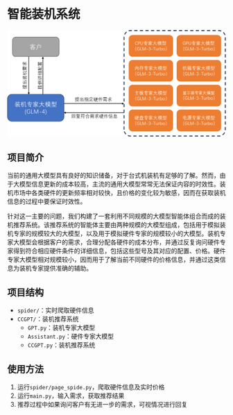 # 智能装机系统

![整体结构](framework.png)

## 项目简介

当前的通用大模型具有良好的知识储备，对于台式机装机有足够的了解。然而，由于大模型信息更新的成本较高，主流的通用大模型常常无法保证内容的时效性。装机市场中各类硬件的更新频率相对较快，且价格的变化较为敏感，因而在获取装机信息的过程中要保证时效性。

针对这一主要的问题，我们构建了一套利用不同规模的大模型智能体组合而成的装机推荐系统。该推荐系统的智能体主要由两种规模的大模型组成，包括用于模拟装机专家的规模较大的大模型，以及用于模拟硬件专家的规模较小的大模型。装机专家大模型会根据客户的需求，合理分配各硬件的成本分布，并通过反复询问硬件专家得到符合相应硬件条件的详细信息，包括这些型号及其对应的配置、价格。硬件专家大模型相对规模较小，因而用于了解当前不同硬件的价格信息，并通过这类信息为装机专家提供准确的辅助。

## 项目结构

- `spider/`：实时爬取硬件信息
- `CCGPT/`：装机推荐系统
  - `GPT.py`：装机专家大模型
  - `Assistant.py`：硬件专家大模型
  - `CCGPT.py`：装机推荐系统

## 使用方法

1. 运行`spider/page_spide.py`，爬取硬件信息及实时价格
2. 运行`main.py`，输入需求，获取推荐结果
3. 推荐过程中如果询问客户有无进一步的需求，可视情况进行回复